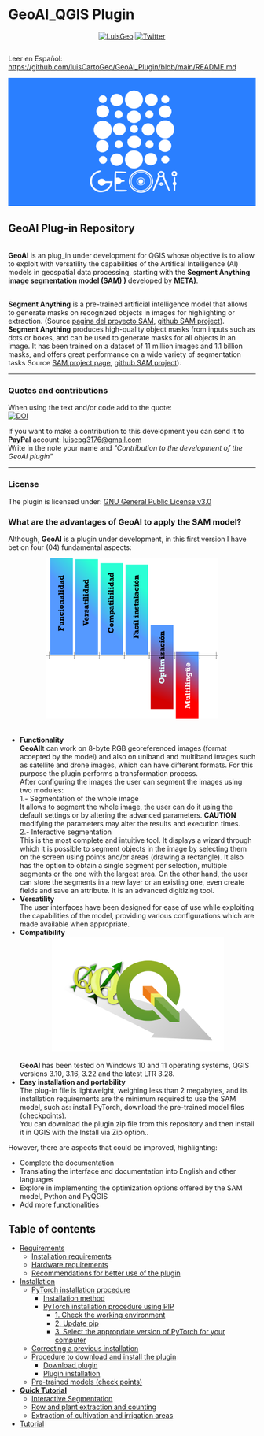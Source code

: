 # GeoAI_QGIS Plugin
<table align="center">
    <p align = "center">
      <a href="https://www.linkedin.com/in/luisedpg/"><img alt="LuisGeo" src="https://img.shields.io/badge/AUTOR-Luis%20Eduardo%20Perez%20Graterol-brightgreen"></a>
      <a href="https://twitter.com/intent/tweet?text=Wow:&url=https%3A%2F%2Fgithub.com%2FluisCartoGeo%2FQGIS_Dashboard%2F"><img alt="Twitter" src="https://img.shields.io/twitter/url?label=TWITTER&style=social&url=https%3A%2F%2Ftwitter.com%2FLuiseperezg"></a>
      </P>
</table>

Leer en Español: https://github.com/luisCartoGeo/GeoAI_Plugin/blob/main/README.md<br>

<center><img style="text-align:center" src="https://github.com/luisCartoGeo/GeoAI_Plugin/blob/main/fondoimagen.png" style="max-width:80%;"></center>
<h2><b>GeoAI Plug-in Repository</b></h2><br>
<STRONG>GeoAI</STRONG> is an plug_in under development for QGIS whose objective is to allow to exploit with versatility the capabilities of the Artifical Intelligence (AI) models
in geospatial data processing, starting with the <strong>Segment Anything image segmentation model (SAM) )</strong> developed by <strong>META)</strong>.<br><br>

<strong>Segment Anything</strong> is a pre-trained artificial intelligence model that allows to generate masks on recognized objects in images for highlighting or extraction.
(Source [pagina del proyecto SAM](https://segment-anything.com/), [github SAM project](https://github.com/facebookresearch/segment-anything)).<br>
<strong>Segment Anything</strong>  produces high-quality object masks from inputs such as dots or boxes, and can be used to generate masks for all objects in an image. 
It has been trained on a dataset of 11 million images and 1.1 billion masks, and offers great performance on a wide variety of segmentation tasks 
Source [SAM project page](https://segment-anything.com/), [github SAM project](https://github.com/facebookresearch/segment-anything)).
<hr></hr>

### Quotes and contributions
When using the text and/or code add to the quote:<br>
[![DOI](https://zenodo.org/badge/DOI/10.5281/zenodo.8313393.svg)](https://doi.org/10.5281/zenodo.8313393)

If you want to make a contribution to this development you can send it to <strong>PayPal</strong> account: luisepg3176@gmail.com<br>
Write in the note your name and <i>"Contribution to the development of the GeoAI plugin"</i><br>
<hr></hr>

### License
The plugin is licensed under: [GNU General Public License v3.0](https://github.com/luisCartoGeo/GeoAI_Plugin/blob/main/LICENSE.txt)

### What are the advantages of GeoAI to apply the SAM model?
Although, <strong>GeoAI</strong> is a plugin under development, in this first version I have bet on four (04) fundamental aspects:
<center><img style="text-align:center" src="https://github.com/luisCartoGeo/GeoAI_Plugin/blob/main/graf_caracte.png" width=350></center>
<br>
<ul>
    <li><strong>Functionality</strong></li>
    <strong>GeoAI</strong>It can work on 8-byte RGB georeferenced images (format accepted by the model) and also on uniband and multiband images such as satellite and drone images, 
     which can have different formats. For this purpose the plugin performs a transformation process.<br>
    After configuring the images the user can segment the images using two modules:<br>
    1.- Segmentation of the whole image<br>
    It allows to segment the whole image, the user can do it using the default settings or by altering the advanced parameters. <strong>CAUTION</strong> modifying the parameters may alter the results and execution times.<br>
    2.-  Interactive segmentation<br>
    This is the most complete and intuitive tool. It displays a wizard through which it is possible to segment objects in the image by selecting them on the screen using points and/or areas (drawing a rectangle). It also has the option to obtain a single segment per selection, multiple segments or the one with the largest area. On the other hand, the user can store the segments in a new layer or an existing one, even create fields and save an attribute. It is an advanced digitizing tool.<br>
    <li><strong>Versatility</strong></li>
    The user interfaces have been designed for ease of use while exploiting the capabilities of the model, providing various configurations which are made available when appropriate.<br>
    <li><strong>Compatibility</strong></li>
    <center><img style="text-align:center" src="https://github.com/luisCartoGeo/GeoAI_Plugin/blob/main/logos.png" width=350></center><br>
    <strong>GeoAI</strong> has been tested on Windows 10 and 11 operating systems, QGIS versions 3.10, 3.16, 3.22 and the latest LTR 3.28.<br>
    <li><strong>Easy installation and portability</strong></li>
    The plug-in file is lightweight, weighing less than 2 megabytes, and its installation requirements are the minimum required to use the SAM model, such as: install PyTorch, download the pre-trained model files (checkpoints).<br>
    You can download the plugin zip file from this repository and then install it in QGIS with the Install via Zip option..<br>
</ul>

However, there are aspects that could be improved, highlighting:
<ul>
    <li>Complete the documentation</li>
    <li>Translating the interface and documentation into English and other languages</li>
    <li>Explore in implementing the optimization options offered by the SAM model, Python and PyQGIS</li>
    <li>Add more functionalities</il>
</ul>

## Table of contents

- [Requirements](#Requirements)
    - [Installation requirements](#Installation-requirements)
    - [Hardware requirements](#Hardware-requirements)
    - [Recommendations for better use of the plugin](#Recommendations-for-Better-use-of-the-plugin)
- [Installation](#Installation)
    - [PyTorch installation procedure](#PyTorch-installation-procedure)
      - [Installation method](#Installation-method)
      - [PyTorch installation procedure using PIP](#PyTorch-installation-procedure-using-PIP)
        - [1. Check the working environment](#1.-Check-the-working-environment)
        - [2. Update pip](#2.-Update-pip)
        - [3. Select the appropriate version of PyTorch for your computer](#3.-Select-the-appropriate-version-of-PyTorch-for-your-computer)
    - [Correcting a previous installation](#Correcting-a-previous-installation)
    - [Procedure to download and install the plugin](#Procedure-to-download-and-install-the-plugin)
      - [Download plugin](#Download-plugin)
      - [Plugin installation](#Plugin-installation)
    - [Pre-trained models (check points)](#Pre-trained-models-(check-points))
 - [<b>Quick Tutorial</b>](#Quick-Tutorial)
    - [Interactive Segmentation](#Interactiv-Segmentation)
    - [Row and plant extraction and counting](#Row-and-plant-extraction-and-counting)
    - [Extraction of cultivation and irrigation areas](#Extraction-of-cultivation-and-irrigation-areas)
 - [Tutorial](#Tutorial)
